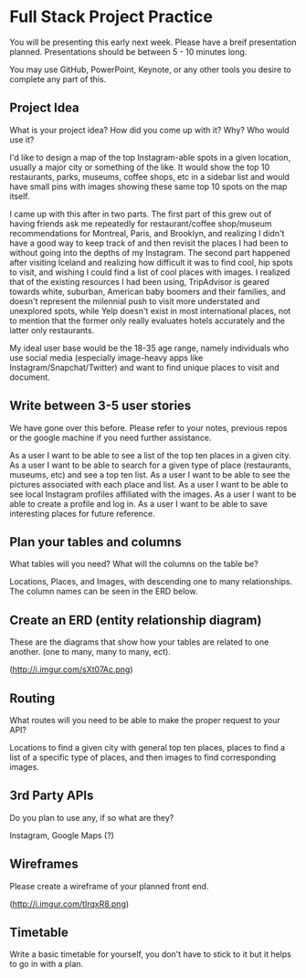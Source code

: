 # Full Stack Project Practice

You will be presenting this early next week.  Please have a breif presentation
planned.  Presentations should be between 5 - 10 minutes long.

You may use GitHub, PowerPoint, Keynote, or any other tools you desire to
complete any part of this.

## Project Idea

What is your project idea?  How did you come up with it? Why? Who would use it?

I'd like to design a map of the top Instagram-able spots in a given location, usually a major city or something of the like. It would show the top 10 restaurants, parks, museums, coffee shops, etc in a sidebar list and would have small pins with images showing these same top 10 spots on the map itself.

I came up with this after in two parts. The first part of this grew out of having friends ask me repeatedly for restaurant/coffee shop/museum recommendations for Montreal, Paris, and Brooklyn, and realizing I didn't have a good way to keep track of and then revisit the places I had been to without going into the depths of my Instagram. The second part happened after visiting Iceland and realizing how difficult it was to find cool, hip spots to visit, and wishing I could find a list of cool places with images. I realized that of the existing resources I had been using, TripAdvisor is geared towards white, suburban, American baby boomers and their families, and doesn't represent the milennial push to visit more understated and unexplored spots, while Yelp doesn't exist in most international places, not to mention that the former only really evaluates hotels accurately and the latter only restaurants.

My ideal user base would be the 18-35 age range, namely individuals who use social media (especially image-heavy apps like Instagram/Snapchat/Twitter) and want to find unique places to visit and document.

## Write between 3-5 user stories

We have gone over this before. Please refer to your notes, previous repos or the
google machine if you need further assistance.

As a user I want to be able to see a list of the top ten places in a given city.
As a user I want to be able to search for a given type of place (restaurants, museums, etc) and see a top ten list.
As a user I want to be able to see the pictures associated with each place and list.
As a user I want to be able to see local Instagram profiles affiliated with the images.
As a user I want to be able to create a profile and log in.
As a user I want to be able to save interesting places for future reference.

## Plan your tables and columns

What tables will you need? What will the columns on the table be?

Locations, Places, and Images, with descending one to many relationships. The column names can be seen in the ERD below.

## Create an ERD (entity relationship diagram)

These are the diagrams that show how your tables are related to one another.
(one to many, many to many, ect).

(http://i.imgur.com/sXt07Ac.png)

## Routing

What routes will you need to be able to make the proper request to your API?

Locations to find a given city with general top ten places, places to find a list of a specific type of places, and then images to find corresponding images.

## 3rd Party APIs

Do you plan to use any, if so what are they?

Instagram, Google Maps (?)

## Wireframes

Please create a wireframe of your planned front end.

(http://i.imgur.com/tIrqxR8.png)

## Timetable

Write a basic timetable for yourself, you don't have to stick to it but it
helps to go in with a plan.
